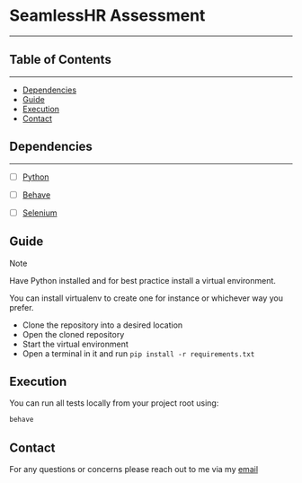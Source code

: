 # SeamlessHR Assessment

---


## Table of Contents

---


- [Dependencies](#dependencies)
- [Guide](#guide)
- [Execution](#execution)
- [Contact](#contact)

## Dependencies

---
- [ ] [Python](https://www.python.org/downloads/)
- [ ] [Behave](https://pypi.org/project/behave/)
- [ ] [Selenium](https://pypi.org/project/selenium/)


## Guide

> [!NOTE]
> 
> Have Python installed and for best practice install a virtual environment.
> 
> You can install virtualenv to create one for instance or whichever way you prefer.


- Clone the repository into a desired location
- Open the cloned repository
- Start the virtual environment
- Open a terminal in it and run `pip install -r requirements.txt`

## Execution

You can run all tests locally from your project root using:

```bash
behave
```


## Contact

For any questions or concerns please reach out to me via my [email](mailto:bhadmusademola.1@gmail.com)